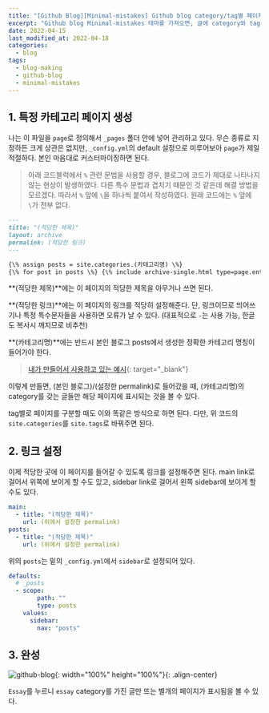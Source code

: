 ```yaml
---
title: "[Github Blog][Minimal-mistakes] Github blog category/tag별 페이지 구분"
excerpt: "Github blog Minimal-mistakes 테마를 가져오면, 글에 category와 tag를 적용할 수 있다. 이는 전부가 하나의 페이지에서 #으로 이동하는 형태인데, 보기 쉽도록 각각의 분류당 한 페이지로 구분시킨다."
date: 2022-04-15
last_modified_at: 2022-04-18
categories:
  - blog
tags:
  - blog-making
  - github-blog
  - minimal-mistakes
---
```


## 1. 특정 카테고리 페이지 생성

나는 이 파일을 `page`로 정의해서 `_pages` 폴더 안에 넣어 관리하고 있다. 무슨 종류로 지정하든 크게 상관은 없지만, `_config.yml`의 default 설정으로 미루어보아 `page`가 제일 적절하다. 본인 마음대로 커스터마이징하면 된다.

> 아래 코드블럭에서 `%` 관련 문법을 사용할 경우, 블로그에 코드가 제대로 나타나지 않는 현상이 발생하였다. 다른 특수 문법과 겹치기 때문인 것 같은데 해결 방법을 모르겠다. 따라서 `%` 앞에 `\`을 하나씩 붙여서 작성하였다. 원래 코드에는 `%` 앞에 `\`가 전부 없다.

```md
---
title: "(적당한 제목)"
layout: archive
permalink: (적당한 링크)
---

{\% assign posts = site.categories.(카테고리명) \%}
{\% for post in posts \%} {\% include archive-single.html type=page.entries_layout \%} {\% endfor \%}
```

**(적당한 제목)**에는 이 페이지의 적당한 제목을 아무거나 쓰면 된다.

**(적당한 링크)**에는 이 페이지의 링크를 적당히 설정해준다. 단, 링크이므로 띄어쓰기나 특정 특수문자들을 사용하면 오류가 날 수 있다. (대표적으로 `-`는 사용 가능, 한글도 복사시 깨지므로 비추천)

**(카테고리명)**에는 반드시 본인 블로그 posts에서 생성한 정확한 카테고리 명칭이 들어가야 한다.

> [내가 만들어서 사용하고 있는 예시](https://github.com/BurningFalls/burningfalls.github.io/blob/master/_pages/categories/category-algorithm.md?plain=1){: target="_blank"}

이렇게 만들면, (본인 블로그)/(설정한 permalink)로 들어갔을 때, (카테고리명)의 category를 갖는 글들만 해당 페이지에 표시되는 것을 볼 수 있다.

tag별로 페이지를 구분할 때도 이와 똑같은 방식으로 하면 된다. 다만, 위 코드의 `site.categories`를 `site.tags`로 바꿔주면 된다.

## 2. 링크 설정

이제 적당한 곳에 이 페이지를 들어갈 수 있도록 링크를 설정해주면 된다. main link로 걸어서 위쪽에 보이게 할 수도 있고, sidebar link로 걸어서 왼쪽 sidebar에 보이게 할 수도 있다.

```yml
main:
  - title: "(적당한 제목)"
    url: (위에서 설정한 permalink)
posts:
  - title: "(적당한 제목)"
    url: (위에서 설정한 permalink)
```

위의 `posts`는 밑의 `_config.yml`에서 `sidebar`로 설정되어 있다. 

```yml
defaults:
  # _posts
  - scope:
        path: ""
        type: posts
    values:
      sidebar:
        nav: "posts"
```

## 3. 완성

![github-blog](https://user-images.githubusercontent.com/30232837/163506247-56ad1149-97f4-4dbe-af06-4b5e507090d1.png "github-blog"){: width="100%" height="100%"}{: .align-center}

`Essay`를 누르니 `essay` category를 가진 글만 뜨는 별개의 페이지가 표시됨을 볼 수 있다.




